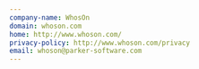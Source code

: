 ```yaml
---
company-name: WhosOn
domain: whoson.com
home: http://www.whoson.com/
privacy-policy: http://www.whoson.com/privacy
email: whoson@parker-software.com
---
```




